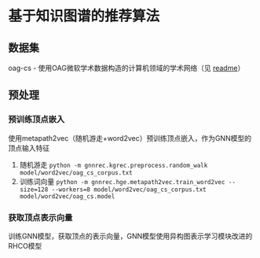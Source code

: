 # 基于知识图谱的推荐算法
## 数据集
oag-cs - 使用OAG微软学术数据构造的计算机领域的学术网络（见 [readme](data/readme.md)）

## 预处理
### 预训练顶点嵌入
使用metapath2vec（随机游走+word2vec）预训练顶点嵌入，作为GNN模型的顶点输入特征
1. 随机游走 `python -m gnnrec.kgrec.preprocess.random_walk model/word2vec/oag_cs_corpus.txt`
2. 训练词向量 `python -m gnnrec.hge.metapath2vec.train_word2vec --size=128 --workers=8 model/word2vec/oag_cs_corpus.txt model/word2vec/oag_cs.model`

### 获取顶点表示向量
训练GNN模型，获取顶点的表示向量，GNN模型使用异构图表示学习模块改进的RHCO模型
